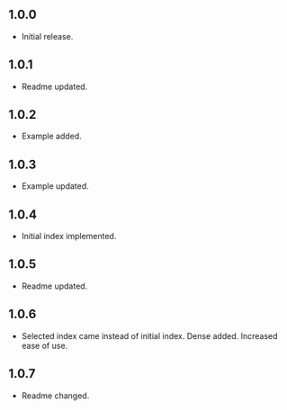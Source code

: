 ## 1.0.0

* Initial release.

## 1.0.1

* Readme updated.

## 1.0.2

* Example added.

## 1.0.3

* Example updated.

## 1.0.4

* Initial index implemented.

## 1.0.5

* Readme updated.

## 1.0.6

* Selected index came instead of initial index. Dense added. Increased ease of use.

## 1.0.7

* Readme changed.